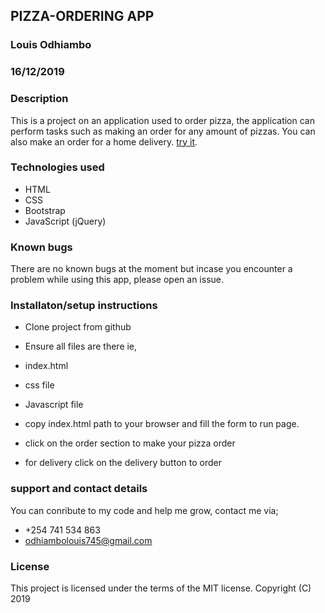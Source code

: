## PIZZA-ORDERING APP
### Louis Odhiambo
### 16/12/2019

### Description
This is a project on an application used to order pizza, the application can perform tasks such as making an order for any amount of pizzas.
You can also make an order for a home delivery. [try it](https://louis-crypto.github.io/Pizza-ordering-app.github.io/).

### Technologies used
* HTML 
* CSS
* Bootstrap
* JavaScript (jQuery)

### Known bugs
There are no known bugs at the moment but incase you encounter a problem while using this app, please open an issue.

### Installaton/setup instructions
* Clone project from github
* Ensure all files are there ie, 

* index.html
* css file
* Javascript file

* copy index.html path to your browser and fill the form to run page.
* click on the order section to make your pizza order
* for delivery click on the delivery button to order

### support and contact details
You can conribute to my code and help me grow, contact me via;
* +254 741 534 863 
* odhiambolouis745@gmail.com

### License
This project is licensed under the terms of the MIT license. Copyright (C) 2019